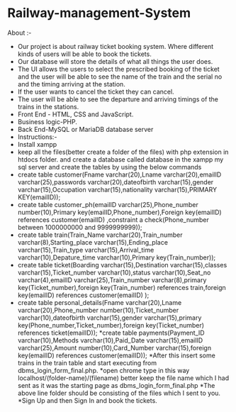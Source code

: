 # Railway-management-System
About :-
* Our project is about railway ticket booking system. Where different kinds of users will be able to book the tickets. 
* Our database will store the details of what all things the user does. 
* The UI allows the users to select the prescribed booking of the ticket and the user will be able to see the name of the train and the  serial no and the timing arriving at the station. 
* If the user wants to cancel the ticket they can cancel. 
* The user will be able to see the departure and arriving timings of the trains in the stations.
* Front End - HTML, CSS and JavaScript.
* Business logic-PHP.
* Back End-MySQL or MariaDB database server
* Instructions:-
* Install xampp
* keep all the files(better create a folder of the files) with php extension in  htdocs folder.
and create a database called database in the xampp my sql server and create the tables by using the below commands
* create table customer(Fname varchar(20),Lname varchar(20),emailID varchar(25),passwords varchar(20),dateofbirth varchar(15),gender varchar(15),Occupation varchar(15),nationality varchar(15),PRIMARY KEY(emailID));
* create table customer_ph(emailID varchar(25),Phone_number number(10),Primary key(emailID,Phone_number),Foreign key(emailID) references customer(emailID) ,constraint a check(Phone_number between 1000000000 and 9999999999));
* create table train(Train_Name varchar(20),Train_number varchar(8),Starting_place varchar(15),Ending_place varchar(15),Train_type varchar(15),Arrival_time varchar(10),Depature_time varchar(10),Primary key(Train_number));
* create table ticket(Boarding varchar(15),Destination varchar(15),classes varchar(15),Ticket_number varchar(10),status varchar(10),Seat_no varchar(4),emailID varchar(25),Train_number varchar(8),primary key(Ticket_number),foreign key(Train_number) references train,foreign key(emailID) references customer(emailID) );
* create table personal_details(Fname varchar(20),Lname varchar(20),Phone_number number(10),Ticket_number varchar(10),dateofbirth varchar(15),gender varchar(15),primary key(Phone_number,Ticket_number),foreign key(Ticket_number) references ticket(emailID));
*create table payments(Payment_ID varchar(10),Methods varchar(10),Paid_Date varchar(15),emailID varchar(25),Amount number(10),Card_Number varchar(15),foreign key(emailID) references customer(emailID));
*After this insert some trains in the train table and start executing from dbms_login_form_final.php.
*open chrome type in this way localhost/(folder-name)/(filename) better keep the file name which I had sent as it was the starting page as dbms_login_form_final.php
*The above line folder should be consisting of the files which I sent to you.
*Sign Up and then Sign In and book the tickets.
